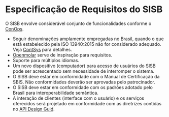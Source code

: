 
# Especificação de Requisitos do SISB
O SISB envolve considerável conjunto de funcionalidades conforme o [ConOps](https://github.com/kyriosdata/sisb/blob/master/ConOps.md).

- Seguir denominações amplamente empregadas no Brasil, quando o que está estabelecido pela ISO 13940:2015 não for considerado adequado. Veja [ContSys](https://contsys.org/) para detalhes.
- [Openmolar](http://openmolar.com/) serve de inspiração para requisitos. 
- Suporte para múltiplos idiomas.
- Um novo dispositivo (computador) para acesso de usuários do SISB pode ser acrescentado sem necessidade de interromper o sistema. 
- O SISB deve estar em conformidade com o Manual de Certificação da SBIS. Não conformidades deverão ser aprovadas pelo patrocinador.
- O SISB deve estar em conformidade com os padrões adotado pelo Brasil para interoperabilidade semântica. 
- A interação de clientes (interface com o usuário) e os serviços oferecidos será projetado em conformidade com as diretrizes contidas no [API Design Guid](https://cloud.google.com/apis/design/).
